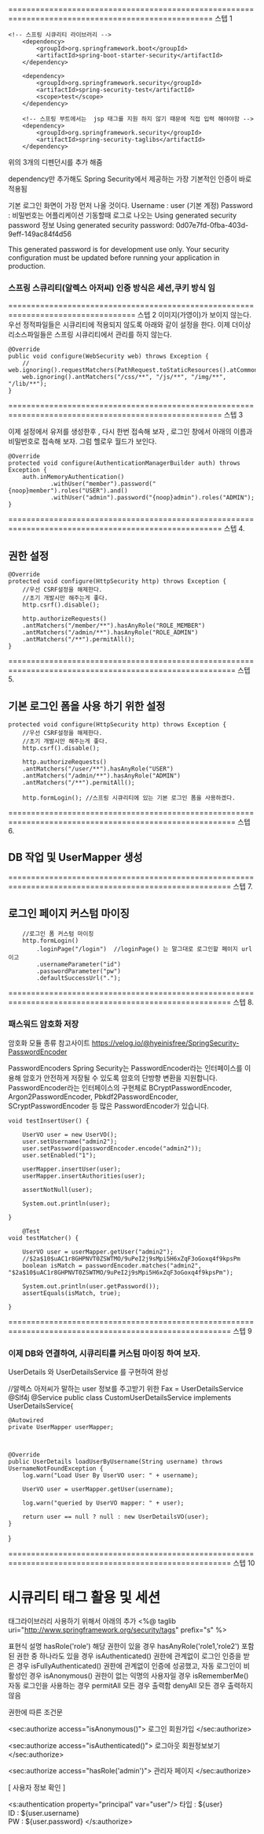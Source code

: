 ===================================================================================================
스텝 1

	<!-- 스프링 시큐리티 라이브러리 -->
		<dependency>
			<groupId>org.springframework.boot</groupId>
			<artifactId>spring-boot-starter-security</artifactId>
		</dependency>
		
		<dependency>
			<groupId>org.springframework.security</groupId>
			<artifactId>spring-security-test</artifactId>
			<scope>test</scope>
		</dependency>
		
		<!-- 스프링 부트에서는  jsp 태그를 지원 하지 않기 때문에 직접 입력 해야야함 -->
		<dependency>
			<groupId>org.springframework.security</groupId>
			<artifactId>spring-security-taglibs</artifactId>
		</dependency>


위의 3개의 디펜던시를 추가 해줌
		
dependency만 추가해도 Spring Security에서 제공하는 가장 기본적인 인증이 바로 적용됨

기본 로그인 화면이 가장 먼저 나올 것이다.
Username : user (기본 계정)
Password : 비밀번호는 어플리케이션 기동할때 로그로 나오는 Using generated security password 정보
Using generated security password: 0d07e7fd-0fba-403d-9eff-149ac84f4d56

This generated password is for development use only. Your security configuration must be updated before running your application in production.

### 스프링 스큐리티(알렉스 아저씨) 인증 방식은 세션,쿠키 방식 임

==================================================================================
스텝 2
	이미지(가영이)가 보이지 않는다.
	우선 정적파일들은 시큐리티에 적용되지 않도록 아래와 같이 설정을 한다.
	이제 더이상 리소스파일들은 스프링 시큐리티에서 관리를 하지 않는다.	

	@Override
	public void configure(WebSecurity web) throws Exception {
		// web.ignoring().requestMatchers(PathRequest.toStaticResources().atCommonLocations());
		web.ignoring().antMatchers("/css/**", "/js/**", "/img/**", "/lib/**");
	}
=====================================================================================================
스텝 3

이제 설정에서 유저를 생성한후 , 다시 한번 접속해 보자 , 로그인 창에서 아래의 이름과 비밀번호로 접속해 보자. 그럼 헬로우 월드가 보인다.
	
	@Override
	protected void configure(AuthenticationManagerBuilder auth) throws Exception {
	    auth.inMemoryAuthentication()
	            .withUser("member").password("{noop}member").roles("USER").and()
	            .withUser("admin").password("{noop}admin").roles("ADMIN");
	}
=====================================================================================================
스텝 4.

## 권한 설정

	@Override
	protected void configure(HttpSecurity http) throws Exception {
		//우선 CSRF설정을 해제한다.
		//초기 개발시만 해주는게 좋다.
		http.csrf().disable();
		
		http.authorizeRequests()
		.antMatchers("/member/**").hasAnyRole("ROLE_MEMBER") 
		.antMatchers("/admin/**").hasAnyRole("ROLE_ADMIN")
		.antMatchers("/**").permitAll();		
	}
========================================================================================================
스텝 5.

## 기본 로그인 폼을 사용 하기 위한 설정
	protected void configure(HttpSecurity http) throws Exception {
		//우선 CSRF설정을 해제한다.
		//초기 개발시만 해주는게 좋다.
		http.csrf().disable();
		
		http.authorizeRequests()
		.antMatchers("/user/**").hasAnyRole("USER") 
		.antMatchers("/admin/**").hasAnyRole("ADMIN")
		.antMatchers("/**").permitAll();
		
		http.formLogin(); //스프링 시큐리티에 있는 기본 로그인 폼을 사용하겠다.
========================================================================================================
스텝 6.

## DB 작업 및 UserMapper 생성

=======================================================================================================
스텝 7.

## 로그인 페이지 커스텀 마이징

		//로그인 폼 커스텀 마이징
        http.formLogin()
        	.loginPage("/login")  //loginPage() 는 말그대로 로그인할 페이지 url 이고
            .usernameParameter("id")
            .passwordParameter("pw")
            .defaultSuccessUrl(".");
         
=======================================================================================================
스텝 8.

###  패스워드 암호화 저장

암호화 모듈 종류 참고사이트
https://velog.io/@hyeinisfree/SpringSecurity-PasswordEncoder

PasswordEncoders
Spring Security는 PasswordEncoder라는 인터페이스를 이용해 암호가 안전하게 저장될 수 있도록 암호의 단방향 변환을 지원합니다. 
PasswordEncoder라는 인터페이스의 구현체로 BCryptPasswordEncoder, Argon2PasswordEncoder, Pbkdf2PasswordEncoder, SCryptPasswordEncoder 등 많은 PasswordEncoder가 있습니다. 


	void testInsertUser() {
		
		UserVO user = new UserVO();
		user.setUsername("admin2");
		user.setPassword(passwordEncoder.encode("admin2"));
		user.setEnabled("1");
		
		userMapper.insertUser(user);
		userMapper.insertAuthorities(user);		
			
		assertNotNull(user);
		
		System.out.println(user);
		
	}
	
		@Test
	void testMatcher() {
		
		UserVO user = userMapper.getUser("admin2");
		//$2a$10$uAC1r8GHPNVT0ZSWTMO/9uPeI2j9sMpi5H6xZqF3oGoxq4f9kpsPm
		boolean isMatch = passwordEncoder.matches("admin2", "$2a$10$uAC1r8GHPNVT0ZSWTMO/9uPeI2j9sMpi5H6xZqF3oGoxq4f9kpsPm");
		
		System.out.println(user.getPassword());
		assertEquals(isMatch, true);
		
	}
	
=======================================================================================================
스텝 9

### 이제 DB와 연결하여, 시큐리티를 커스텀 마이징 하여 보자.

UserDetails 와 UserDetailsService 를 구현하여 완성

	
//알렉스 아저씨가 말하는 user 정보를 주고받기 위한 Fax = UserDetailsService
@Slf4j
@Service
public class CustomUserDetailsService implements UserDetailsService{

	@Autowired
	private UserMapper userMapper;
	

	
	@Override
	public UserDetails loadUserByUsername(String username) throws UsernameNotFoundException {
		log.warn("Load User By UserVO user: " + username);
		
		UserVO user = userMapper.getUser(username);
		
		log.warn("queried by UserVO mapper: " + user);		
		
		return user == null ? null : new UserDetailsVO(user);
	}	
	
}
            
=======================================================================================================
스텝 10

# 시큐리티 태그 활용 및 세션


태그라이브러리 사용하기 위해서 아래의 추가
<%@ taglib uri="http://www.springframework.org/security/tags" prefix="s" %>

표현식	                           설명
hasRole('role')	해당 권한이 있을 경우
hasAnyRole('role1,'role2')	포함된 권한 중 하나라도 있을 경우
isAuthenticated()	권한에 관계없이 로그인 인증을 받은 경우
isFullyAuthenticated()	권한에 관계없이 인증에 성공했고, 자동 로그인이 비활성인 경우
isAnonymous()	권한이 없는 익명의 사용자일 경우
isRememberMe()	자동 로그인을 사용하는 경우
permitAll	모든 경우 출력함
denyAll	모든 경우 출력하지 않음

권한에 따른 조건문

<!-- 표현식이 지정한 권한에 맞을 때만 출력 -->
<sec:authorize access="isAnonymous()">
   로그인
   회원가입
</sec:authorize>

<sec:authorize access="isAuthenticated()">
   로그아웃
   회원정보보기
</sec:authorize>

<sec:authorize access="hasRole('admin')">
  관리자 페이지
</sec:authorize>



[ 사용자 정보 확인 ]

<s:authentication property="principal" var="user"/> 
타입 : ${user} <br>
ID : ${user.username} <br>
PW : ${user.password}
</s:authorize>

            
            


